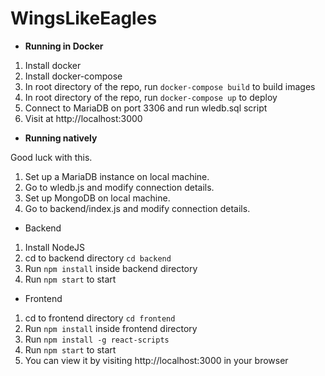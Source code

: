 # WingsLikeEagles

* **Running in Docker**
1. Install docker
2. Install docker-compose
3. In root directory of the repo, run `docker-compose build` to build images
4. In root directory of the repo, run `docker-compose up` to deploy
5. Connect to MariaDB on port 3306 and run wledb.sql script
6. Visit at http://localhost:3000


* **Running natively**

Good luck with this.

1. Set up a MariaDB instance on local machine.
2. Go to wledb.js and modify connection details.
3. Set up MongoDB on local machine.
4. Go to backend/index.js and modify connection details.


* Backend
1. Install NodeJS
2. cd to backend directory `cd backend`
3. Run `npm install` inside backend directory
4. Run `npm start` to start

* Frontend
1. cd to frontend directory `cd frontend`
2. Run `npm install` inside frontend directory
3. Run `npm install -g react-scripts`
4. Run `npm start` to start
5. You can view it by visiting http://localhost:3000 in your browser


